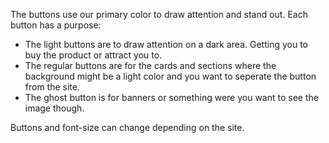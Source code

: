 The buttons use our primary color to draw attention and stand out. Each button has a purpose:

- The light buttons are to draw attention on a dark area. Getting you to buy the product or attract you to.
- The regular buttons are for the cards and sections where the background might be a light color and you want to seperate the button from the site.
- The ghost button is for banners or something were you want to see the image though.

Buttons and font-size can change depending on the site.
